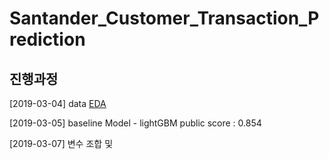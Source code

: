 # Santander_Customer_Transaction_Prediction
## 진행과정
[2019-03-04] data [EDA](https://github.com/miniii222/kaggle_competition/tree/master/Santander_Customer_Transaction_Prediction/eda)

[2019-03-05] baseline Model - lightGBM public score : 0.854

[2019-03-07] 변수 조합 및 
